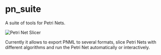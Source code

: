 # pn_suite

A suite of tools for Petri Nets. 

![Petri Net Slicer](http://kaz.dsic.upv.es/pn_slicer_logo.png)

Currently it allows to export PNML to several formats, slice Petri Nets with different algorithms and run the Petri Net automatically or interactively. 
